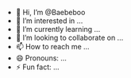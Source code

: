 - 👋 Hi, I’m @Baebeboo
- 👀 I’m interested in ...
- 🌱 I’m currently learning ...
- 💞️ I’m looking to collaborate on ...
- 📫 How to reach me ...
- 😄 Pronouns: ...
- ⚡ Fun fact: ...

<!---
Baebeboo/Baebeboo is a ✨ special ✨ repository because its `README.md` (this file) appears on your GitHub profile.
You can click the Preview link to take a look at your changes.
--->
